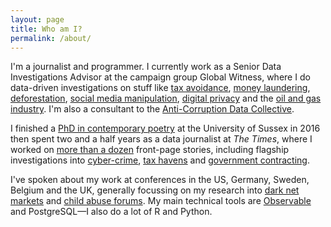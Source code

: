 ```yaml
---
layout: page
title: Who am I?
permalink: /about/
---
```


I'm a journalist and programmer. I currently work as a Senior Data Investigations Advisor at the campaign group Global Witness, where I do data-driven investigations on stuff like [tax avoidance](https://www.globalwitness.org/en/campaigns/oleg-tinkov-isle-of-man/), [money laundering](https://www.globalwitness.org/en/campaigns/corruption-and-money-laundering/btc-e-vinnik-mayzus/), [deforestation](https://www.globalwitness.org/en/campaigns/forests/beef-banks-and-brazilian-amazon/), [social media manipulation](https://www.globalwitness.org/en/campaigns/digital-threats/drc-smear-campaign/), [digital privacy](https://www.globalwitness.org/en/campaigns/digital-threats/covid-19-tracing-apps-must-not-interfere-human-rights/) and the [oil and gas industry](https://www.globalwitness.org/en/campaigns/fossil-gas/eu-green-deal-politicians/). I'm also a consultant to the [Anti-Corruption Data Collective](https://acdatacollective.org/).

I finished a [PhD in contemporary poetry](https://sro.sussex.ac.uk/id/eprint/68758/) at the University of Sussex in 2016 then spent two and a half years as a data journalist at *The Times*, where I worked on [more than a dozen](https://www.google.com/search?q=site%3Athetimes.co.uk+louis+goddard) front-page stories, including flagship investigations into [cyber-crime](https://www.thetimes.co.uk/article/russian-hackers-trade-british-ministers-email-addresses-and-passwords-hqtr7pv9z), [tax havens](https://www.thetimes.co.uk/article/a-third-of-british-billionaires-have-moved-to-a-tax-haven-zk6q53rtd) and [government contracting](https://www.thetimes.co.uk/article/gagging-clauses-criticism-of-theresa-may-banned-in-grenfell-safety-deal-7mbdll6cj).

I've spoken about my work at conferences in the US, Germany, Sweden, Belgium and the UK, generally focussing on my research into [dark net markets](http://www.thetimes.co.uk/article/dark-net-dealers-dragged-into-the-light-kx05bc3jd) and [child abuse forums](https://www.thetimes.co.uk/edition/news/child-abuse-network-had-10-000-uk-members-d665p2nwk). My main technical tools are [Observable](https://observablehq.com/@ltrgoddard/) and PostgreSQL—I also do a lot of R and Python.
